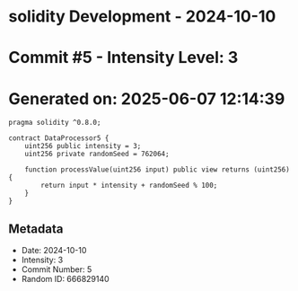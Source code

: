 ﻿# solidity Development - 2024-10-10
# Commit #5 - Intensity Level: 3
# Generated on: 2025-06-07 12:14:39
```solidity
pragma solidity ^0.8.0;

contract DataProcessor5 {
    uint256 public intensity = 3;
    uint256 private randomSeed = 762064;

    function processValue(uint256 input) public view returns (uint256) {
        return input * intensity + randomSeed % 100;
    }
}
```
## Metadata
- Date: 2024-10-10
- Intensity: 3
- Commit Number: 5
- Random ID: 666829140

